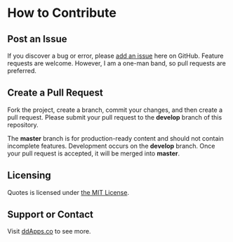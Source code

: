 # How to Contribute

## Post an Issue

If you discover a bug or error, please [add an issue](https://github.com/duliodenis/quotes/issues) here on GitHub. Feature requests are welcome. However, I am a one-man band, so pull requests are preferred.


## Create a Pull Request

Fork the project, create a branch, commit your changes, and then create a pull request. Please submit your pull request to the **develop** branch of this repository.

The **master** branch is for production-ready content and should not contain incomplete features. Development occurs on the **develop** branch. Once your pull request is accepted, it will be merged into **master**.


## Licensing
Quotes is licensed under [the MIT License](LICENSE).

## Support or Contact
Visit [ddApps.co](http://ddapps.co) to see more.
